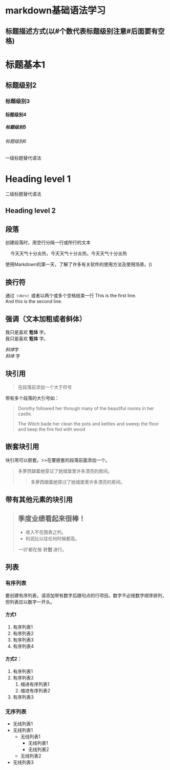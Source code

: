 # markdown基础语法学习<br>
## 标题描述方式(以#个数代表标题级别注意#后面要有空格)

# 标题基本1
## 标题级别2
### 标题级别3
#### 标题级别4
##### 标题级别5
###### 标题级别6

一级标题替代语法

Heading level 1
==

二级标题替代语法

Heading level 2
--

## 段落

创建段落时，用空行分隔一行或所行的文本

&nbsp;&nbsp;&nbsp;&nbsp;今天天气十分炎热，今天天气十分炎热，今天天气十分炎热

使用Markdown的第一天，了解了许多有关软件的使用方法及使用场景。()

## 换行符

通过`（<br>）`或者以两个或多个空格结束一行
This is the first line.<br>And this is the second line.

## 强调（文本加粗或者斜体）

我只是喜欢 **粗体** 字。<br>
我只是喜欢 __粗体__ 字。

*斜体*字<br>
_斜体_ 字

## 块引用

>在段落前添加一个大于符号

带有多个段落的大引号如：
> Dorothy followed her through many of the beautiful rooms in her castle.
>
> The Witch bade her clean the pots and kettles and sweep the floor and keep the fire fed with wood

## 嵌套块引用

块引用可以嵌套。>>在要嵌套的段落前面添加一个。

> 多萝西跟着她穿过了她城堡里许多漂亮的房间。
>
>> 多萝西跟着她穿过了她城堡里许多漂亮的房间。

## 带有其他元素的块引用

> ## 季度业绩看起来很棒！
> 
> - 收入不在图表之列。
> - 利润比以往任何时候都高。
> 
> *一切* 都在按 **计划** 进行。

## 列表

### 有序列表
要创建有序列表，请添加带有数字后跟句点的行项目。数字不必按数字顺序排列，但列表应以数字一开头。

#### 方式1
1. 有序列表1
2. 有序列表2
3. 有序列表3
4. 有序列表4  

#### 方式2：
1. 有序列表1
2. 有序列表2
   1. 缩进有序列表1
   2. 缩进有序列表2
3. 有序列表3

### 无序列表

 - 无线列表1
 - 无线列表1
   - 无线列表1
      - 无线列表1
      - 无线列表2
   - 无线列表2
 - 无线列表3